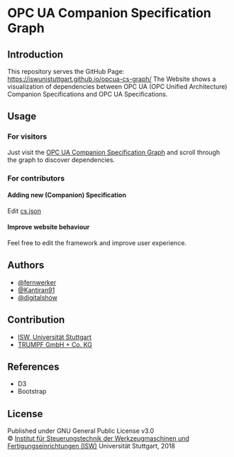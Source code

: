 OPC UA Companion Specification Graph
=====================================

## Introduction
This repository serves the GitHub Page: https://iswunistuttgart.github.io/opcua-cs-graph/
The Website shows a visualization of dependencies between OPC UA (OPC Unified Architecture) Companion Specifications and OPC UA Specifications.

## Usage
### For visitors
Just visit the [OPC UA Companion Specification Graph](https://iswunistuttgart.github.io/opcua-cs-graph/) and scroll through the graph to discover dependencies.

### For contributors
#### Adding new (Companion) Specification
Edit [cs.json](data/cs.json)

#### Improve website behaviour
Feel free to edit the framework and improve user experience.

## Authors
* [@fernwerker](https://github.com/fernwerker)
* [@Kantiran91](https://github.com/Kantiran91)
* [@digitalshow](https://github.com/digitalshow)

## Contribution
* [ISW, Universit&auml;t Stuttgart](https://www.isw.uni-stuttgart.de)
* [TRUMPF GmbH + Co. KG](https://www.trumpf.com/)

## References
* D3
* Bootstrap

## License
Published under GNU General Public License v3.0  
&copy; [Institut f&uuml;r Steuerungstechnik der Werkzeugmaschinen und Fertigungseinrichtungen (ISW)](https://www.isw.uni-stuttgart.de)
Universit&auml;t Stuttgart, 2018